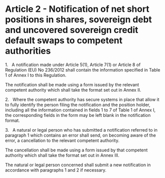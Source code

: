 # Article 2 - Notification of net short positions in shares, sovereign debt and uncovered sovereign credit default swaps to competent authorities


1.   A notification made under Article 5(1), Article 7(1) or Article 8 of Regulation (EU) No 236/2012 shall contain the information specified in Table 1 of Annex I to this Regulation.

The notification shall be made using a form issued by the relevant competent authority which shall take the format set out in Annex II.

2.   Where the competent authority has secure systems in place that allow it to fully identify the person filing the notification and the position holder, including all the information contained in fields 1 to 7 of Table 1 of Annex I, the corresponding fields in the form may be left blank in the notification format.

3.   A natural or legal person who has submitted a notification referred to in paragraph 1 which contains an error shall send, on becoming aware of the error, a cancellation to the relevant competent authority.

The cancellation shall be made using a form issued by that competent authority which shall take the format set out in Annex III.

The natural or legal person concerned shall submit a new notification in accordance with paragraphs 1 and 2 if necessary.
